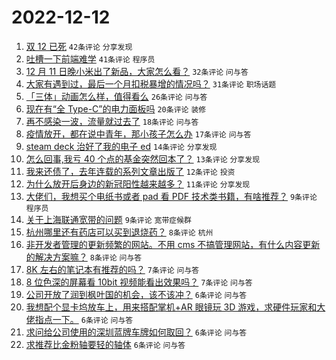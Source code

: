 # 2022-12-12

1. [双 12 已死](https://www.v2ex.com/t/901832) `42条评论` `分享发现`
1. [吐槽一下前端难学](https://www.v2ex.com/t/901829) `41条评论` `程序员`
1. [12 月 11 日晚小米出了新品，大家怎么看？](https://www.v2ex.com/t/901826) `32条评论` `问与答`
1. [大家有遇到过，最后一个月扣税暴增的情况吗？](https://www.v2ex.com/t/901840) `31条评论` `职场话题`
1. [「三体」动画怎么样，值得看么](https://www.v2ex.com/t/901835) `26条评论` `问与答`
1. [现在有“全 Type-C”的电力面板吗](https://www.v2ex.com/t/901827) `20条评论` `装修`
1. [再不感染一波，流量就过去了](https://www.v2ex.com/t/901836) `18条评论` `问与答`
1. [疫情放开，都在说中青年，那小孩子怎么办](https://www.v2ex.com/t/901883) `17条评论` `问与答`
1. [steam deck 治好了我的电子 ed](https://www.v2ex.com/t/901834) `14条评论` `分享发现`
1. [怎么回事,我亏 40 个点的基金突然回本了？](https://www.v2ex.com/t/901825) `13条评论` `分享发现`
1. [我来还债了，去年连载的系列文章出版了](https://www.v2ex.com/t/901849) `12条评论` `投资`
1. [为什么放开后身边的新冠阳性越来越多？](https://www.v2ex.com/t/901874) `11条评论` `分享发现`
1. [大佬们，我想买个电纸书或者 pad 看 PDF 技术类书籍，有啥推荐？](https://www.v2ex.com/t/901867) `9条评论` `程序员`
1. [关于上海联通宽带的问题](https://www.v2ex.com/t/901856) `9条评论` `宽带症候群`
1. [杭州哪里还有药店可以买到退烧药？](https://www.v2ex.com/t/901853) `8条评论` `杭州`
1. [非开发者管理的更新频繁的网站。不用 cms 不搞管理网站，有什么内容更新的解决方案嘛？](https://www.v2ex.com/t/901831) `8条评论` `问与答`
1. [8K 左右的笔记本有推荐的吗？](https://www.v2ex.com/t/901866) `7条评论` `问与答`
1. [8 位色深的屏幕看 10bit 视频能看出效果吗？](https://www.v2ex.com/t/901859) `7条评论` `问与答`
1. [公司开放了润到枫叶国的机会，该不该冲？](https://www.v2ex.com/t/901872) `6条评论` `问与答`
1. [我想配个显卡坞放车上，用来搭配掌机+AR 眼镜玩 3D 游戏，求硬件玩家和大佬指点一下。](https://www.v2ex.com/t/901868) `6条评论` `问与答`
1. [求问给公司使用的深圳蓝牌车牌如何取回？](https://www.v2ex.com/t/901844) `6条评论` `问与答`
1. [求推荐比金粉轴要轻的轴体](https://www.v2ex.com/t/901830) `6条评论` `问与答`

